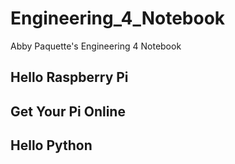 # Engineering_4_Notebook
Abby Paquette's Engineering 4 Notebook

## Hello Raspberry Pi


## Get Your Pi Online


## Hello Python

